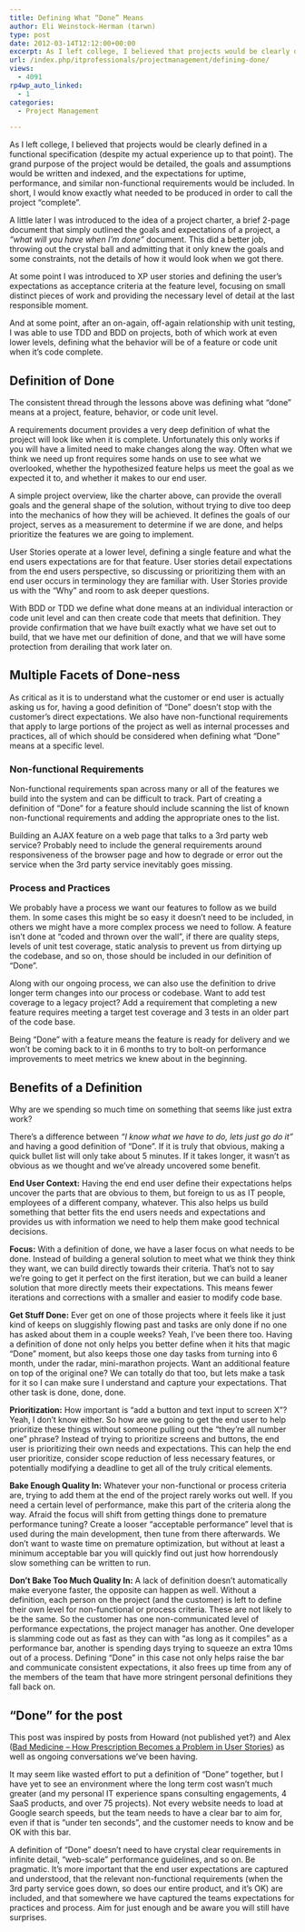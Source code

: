 ```yaml
---
title: Defining What “Done” Means
author: Eli Weinstock-Herman (tarwn)
type: post
date: 2012-03-14T12:12:00+00:00
excerpt: As I left college, I believed that projects would be clearly defined in a functional specification (despite my actual experience up to that point). The grand purpose of the project would be detailed, the goals and assumptions would be written and indexed, and the expectations for uptime, performance, and similar non-functional requirements would be included.
url: /index.php/itprofessionals/projectmanagement/defining-done/
views:
  - 4091
rp4wp_auto_linked:
  - 1
categories:
  - Project Management

---
```

As I left college, I believed that projects would be clearly defined in a functional specification (despite my actual experience up to that point). The grand purpose of the project would be detailed, the goals and assumptions would be written and indexed, and the expectations for uptime, performance, and similar non-functional requirements would be included. In short, I would know exactly what needed to be produced in order to call the project &#8220;complete&#8221;.

A little later I was introduced to the idea of a project charter, a brief 2-page document that simply outlined the goals and expectations of a project, a _&#8220;what will you have when I&#8217;m done&#8221;_ document. This did a better job, throwing out the crystal ball and admitting that it only knew the goals and some constraints, not the details of how it would look when we got there. 

At some point I was introduced to XP user stories and defining the user&#8217;s expectations as acceptance criteria at the feature level, focusing on small distinct pieces of work and providing the necessary level of detail at the last responsible moment.

And at some point, after an on-again, off-again relationship with unit testing, I was able to use TDD and BDD on projects, both of which work at even lower levels, defining what the behavior will be of a feature or code unit when it&#8217;s code complete.

## Definition of Done

The consistent thread through the lessons above was defining what &#8220;done&#8221; means at a project, feature, behavior, or code unit level. 

A requirements document provides a very deep definition of what the project will look like when it is complete. Unfortunately this only works if you will have a limited need to make changes along the way. Often what we think we need up front requires some hands on use to see what we overlooked, whether the hypothesized feature helps us meet the goal as we expected it to, and whether it makes to our end user.

A simple project overview, like the charter above, can provide the overall goals and the general shape of the solution, without trying to dive too deep into the mechanics of how they will be achieved. It defines the goals of our project, serves as a measurement to determine if we are done, and helps prioritize the features we are going to implement.

User Stories operate at a lower level, defining a single feature and what the end users expectations are for that feature. User stories detail expectations from the end users perspective, so discussing or prioritizing them with an end user occurs in terminology they are familiar with. User Stories provide us with the &#8220;Why&#8221; and room to ask deeper questions.

With BDD or TDD we define what done means at an individual interaction or code unit level and can then create code that meets that definition. They provide confirmation that we have built exactly what we have set out to build, that we have met our definition of done, and that we will have some protection from derailing that work later on. 

## Multiple Facets of Done-ness

As critical as it is to understand what the customer or end user is actually asking us for, having a good definition of &#8220;Done&#8221; doesn&#8217;t stop with the customer&#8217;s direct expectations. We also have non-functional requirements that apply to large portions of the project as well as internal processes and practices, all of which should be considered when defining what &#8220;Done&#8221; means at a specific level.

### Non-functional Requirements

Non-functional requirements span across many or all of the features we build into the system and can be difficult to track. Part of creating a definition of &#8220;Done&#8221; for a feature should include scanning the list of known non-functional requirements and adding the appropriate ones to the list. 

Building an AJAX feature on a web page that talks to a 3rd party web service? Probably need to include the general requirements around responsiveness of the browser page and how to degrade or error out the service when the 3rd party service inevitably goes missing.

### Process and Practices

We probably have a process we want our features to follow as we build them. In some cases this might be so easy it doesn&#8217;t need to be included, in others we might have a more complex process we need to follow. A feature isn&#8217;t done at &#8220;coded and thrown over the wall&#8221;, if there are quality steps, levels of unit test coverage, static analysis to prevent us from dirtying up the codebase, and so on, those should be included in our definition of &#8220;Done&#8221;.

Along with our ongoing process, we can also use the definition to drive longer term changes into our process or codebase. Want to add test coverage to a legacy project? Add a requirement that completing a new feature requires meeting a target test coverage and 3 tests in an older part of the code base. 

Being &#8220;Done&#8221; with a feature means the feature is ready for delivery and we won&#8217;t be coming back to it in 6 months to try to bolt-on performance improvements to meet metrics we knew about in the beginning.

## Benefits of a Definition

Why are we spending so much time on something that seems like just extra work?

There&#8217;s a difference between _&#8220;I know what we have to do, lets just go do it&#8221;_ and having a good definition of &#8220;Done&#8221;. If it is truly that obvious, making a quick bullet list will only take about 5 minutes. If it takes longer, it wasn&#8217;t as obvious as we thought and we&#8217;ve already uncovered some benefit.

**End User Context:** Having the end end user define their expectations helps uncover the parts that are obvious to them, but foreign to us as IT people, employees of a different company, whatever. This also helps us build something that better fits the end users needs and expectations and provides us with information we need to help them make good technical decisions.

**Focus:** With a definition of done, we have a laser focus on what needs to be done. Instead of building a general solution to meet what we think they think they want, we can build directly towards their criteria. That&#8217;s not to say we&#8217;re going to get it perfect on the first iteration, but we can build a leaner solution that more directly meets their expectations. This means fewer iterations and corrections with a smaller and easier to modify code base.

**Get Stuff Done:** Ever get on one of those projects where it feels like it just kind of keeps on sluggishly flowing past and tasks are only done if no one has asked about them in a couple weeks? Yeah, I&#8217;ve been there too. Having a definition of done not only helps you better define when it hits that magic &#8220;Done&#8221; moment, but also keeps those one day tasks from turning into 6 month, under the radar, mini-marathon projects. Want an additional feature on top of the original one? We can totally do that too, but lets make a task for it so I can make sure I understand and capture your expectations. That other task is done, done, done.

**Prioritization:** How important is &#8220;add a button and text input to screen X&#8221;? Yeah, I don&#8217;t know either. So how are we going to get the end user to help prioritize these things without someone pulling out the &#8220;they&#8217;re all number one&#8221; phrase? Instead of trying to prioritize screens and buttons, the end user is prioritizing their own needs and expectations. This can help the end user prioritize, consider scope reduction of less necessary features, or potentially modifying a deadline to get all of the truly critical elements.

**Bake Enough Quality In:** Whatever your non-functional or process criteria are, trying to add them at the end of the project rarely works out well. If you need a certain level of performance, make this part of the criteria along the way. Afraid the focus will shift from getting things done to premature performance tuning? Create a looser &#8220;acceptable performance&#8221; level that is used during the main development, then tune from there afterwards. We don&#8217;t want to waste time on premature optimization, but without at least a minimum acceptable bar you will quickly find out just how horrendously slow something can be written to run.

**Don&#8217;t Bake Too Much Quality In:** A lack of definition doesn&#8217;t automatically make everyone faster, the opposite can happen as well. Without a definition, each person on the project (and the customer) is left to define their own level for non-functional or process criteria. These are not likely to be the same. So the customer has one non-communicated level of performance expectations, the project manager has another. One developer is slamming code out as fast as they can with &#8220;as long as it compiles&#8221; as a performance bar, another is spending days trying to squeeze an extra 10ms out of a process. Defining &#8220;Done&#8221; in this case not only helps raise the bar and communicate consistent expectations, it also frees up time from any of the members of the team that have more stringent personal definitions they fall back on. 

## &#8220;Done&#8221; for the post

This post was inspired by posts from Howard (not published yet?) and Alex ([Bad Medicine &#8211; How Prescription Becomes a Problem in User Stories][1]) as well as ongoing conversations we&#8217;ve been having. 

It may seem like wasted effort to put a definition of &#8220;Done&#8221; together, but I have yet to see an environment where the long term cost wasn&#8217;t much greater (and my personal IT experience spans consulting engagements, 4 SaaS products, and over 75 projects). Not every website needs to load at Google search speeds, but the team needs to have a clear bar to aim for, even if that is &#8220;under ten seconds&#8221;, and the customer needs to know and be OK with this bar. 

A definition of &#8220;Done&#8221; doesn&#8217;t need to have crystal clear requirements in infinite detail, &#8220;web-scale&#8221; performance guidelines, and so on. Be pragmatic. It&#8217;s more important that the end user expectations are captured and understood, that the relevant non-functional requirements (when the 3rd party service goes down, so does our entire product, and it&#8217;s OK) are included, and that somewhere we have captured the teams expectations for practices and process. Aim for just enough and be aware you will still have surprises.

 [1]: /index.php/ITProfessionals/EthicsIT/bad-medicine-how-prescription-becomes "Bad Medicine - How Prescription Becomes a Problem in User Stories"